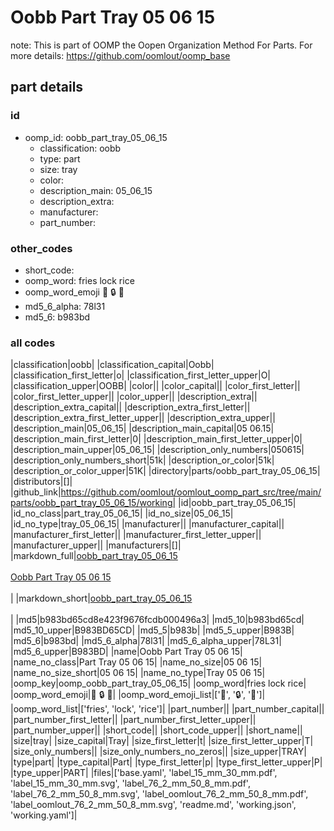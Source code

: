 # Oobb Part Tray 05 06 15  

note: This is part of OOMP the Oopen Organization Method For Parts. For more details: https://github.com/oomlout/oomp_base

##  part details





### id
* oomp_id: oobb_part_tray_05_06_15
  * classification: oobb
  * type: part
  * size: tray
  * color: 
  * description_main: 05_06_15
  * description_extra: 
  * manufacturer: 
  * part_number: 

### other_codes
* short_code: 
* oomp_word: fries lock rice
* oomp_word_emoji :fries: :lock: :rice:
* md5_6_alpha: 78l31
* md5_6: b983bd

### all codes 
|classification|oobb|
|classification_capital|Oobb|
|classification_first_letter|o|
|classification_first_letter_upper|O|
|classification_upper|OOBB|
|color||
|color_capital||
|color_first_letter||
|color_first_letter_upper||
|color_upper||
|description_extra||
|description_extra_capital||
|description_extra_first_letter||
|description_extra_first_letter_upper||
|description_extra_upper||
|description_main|05_06_15|
|description_main_capital|05 06.15|
|description_main_first_letter|0|
|description_main_first_letter_upper|0|
|description_main_upper|05_06_15|
|description_only_numbers|050615|
|description_only_numbers_short|51k|
|description_or_color|51k|
|description_or_color_upper|51K|
|directory|parts/oobb_part_tray_05_06_15|
|distributors|[]|
|github_link|https://github.com/oomlout/oomlout_oomp_part_src/tree/main/parts/oobb_part_tray_05_06_15/working|
|id|oobb_part_tray_05_06_15|
|id_no_class|part_tray_05_06_15|
|id_no_size|05_06_15|
|id_no_type|tray_05_06_15|
|manufacturer||
|manufacturer_capital||
|manufacturer_first_letter||
|manufacturer_first_letter_upper||
|manufacturer_upper||
|manufacturers|[]|
|markdown_full|[oobb_part_tray_05_06_15](https://github.com/oomlout/oomlout_oomp_part_src/tree/main/parts/oobb_part_tray_05_06_15/working)<br>[](https://github.com/oomlout/oomlout_oomp_part_src/tree/main/parts/oobb_part_tray_05_06_15/working)<br>[Oobb Part Tray 05 06 15](https://github.com/oomlout/oomlout_oomp_part_src/tree/main/parts/oobb_part_tray_05_06_15/working)<br><br>|
|markdown_short|[oobb_part_tray_05_06_15](https://github.com/oomlout/oomlout_oomp_part_src/tree/main/parts/oobb_part_tray_05_06_15/working)<br><br>|
|md5|b983bd65cd8e423f9676fcdb000496a3|
|md5_10|b983bd65cd|
|md5_10_upper|B983BD65CD|
|md5_5|b983b|
|md5_5_upper|B983B|
|md5_6|b983bd|
|md5_6_alpha|78l31|
|md5_6_alpha_upper|78L31|
|md5_6_upper|B983BD|
|name|Oobb Part Tray 05 06 15|
|name_no_class|Part Tray 05 06 15|
|name_no_size|05 06 15|
|name_no_size_short|05 06 15|
|name_no_type|Tray 05 06 15|
|oomp_key|oomp_oobb_part_tray_05_06_15|
|oomp_word|fries lock rice|
|oomp_word_emoji|:fries: :lock: :rice:|
|oomp_word_emoji_list|[':fries:', ':lock:', ':rice:']|
|oomp_word_list|['fries', 'lock', 'rice']|
|part_number||
|part_number_capital||
|part_number_first_letter||
|part_number_first_letter_upper||
|part_number_upper||
|short_code||
|short_code_upper||
|short_name||
|size|tray|
|size_capital|Tray|
|size_first_letter|t|
|size_first_letter_upper|T|
|size_only_numbers||
|size_only_numbers_no_zeros||
|size_upper|TRAY|
|type|part|
|type_capital|Part|
|type_first_letter|p|
|type_first_letter_upper|P|
|type_upper|PART|
|files|['base.yaml', 'label_15_mm_30_mm.pdf', 'label_15_mm_30_mm.svg', 'label_76_2_mm_50_8_mm.pdf', 'label_76_2_mm_50_8_mm.svg', 'label_oomlout_76_2_mm_50_8_mm.pdf', 'label_oomlout_76_2_mm_50_8_mm.svg', 'readme.md', 'working.json', 'working.yaml']|
